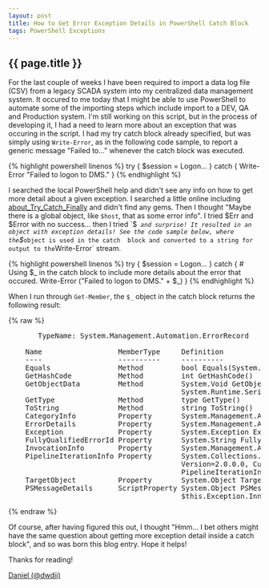 ```yaml
---
layout: post
title: How to Get Error Exception Details in PowerShell Catch Block
tags: PowerShell Exceptions
---
```

{{ page.title }}
-------------------------------------------------
For the last couple of weeks I have been required to import a data log file (CSV) from a legacy SCADA system into my centralized 
data management system. It occured to me today that I might be able to use PowerShell to automate some of the importing steps 
which include import to a DEV, QA and Production system. I'm still working on this script, but in the process of developing it, I 
had a need to learn more about an exception that was occuring in the script. I had my try catch block already specified, but was simply 
using `Write-Error`, as in the following code sample, to report a generic message "Failed to..." whenever the catch block was executed.

{% highlight powershell linenos %}
try 
{ 
	$session = Logon... 
} 
catch 
{ 
	Write-Error "Failed to logon to DMS." 
} 
{% endhighlight %}

I searched the local PowerShell help and didn't see any info on how to get more detail about a given exception. I searched a little online 
including [about_Try_Catch_Finally](http://technet.microsoft.com/en-us/library/dd315350.aspx) and didn't find any gems. Then I thought 
"Maybe there is a global object, like `$host`, that as some error info". I tried $Err and $Error with no success... then I tried `$_` 
and surprise! It resulted in an object with exception details! See the code sample below, where the `$_` object is used in the catch 
block and converted to a string for output to the `Write-Error` stream.

{% highlight powershell linenos %}
try
{
    $session = Logon...
}
catch
{
    # Using $_ in the catch block to include more details about the error that occured.
    Write-Error ("Failed to logon to DMS." + $_)
}
{% endhighlight %}

When I run through `Get-Member`, the `$_` object in the catch block returns the following result:

{% raw %}
<pre>
	   TypeName: System.Management.Automation.ErrorRecord

	Name                  MemberType     Definition
	----                  ----------     ----------
	Equals                Method         bool Equals(System.Object obj)
	GetHashCode           Method         int GetHashCode()
	GetObjectData         Method         System.Void GetObjectData(System.Runtime.Serialization.SerializationInfo info, 
										 System.Runtime.Serialization.StreamingContext context)
	GetType               Method         type GetType()                                        
	ToString              Method         string ToString()                                     
	CategoryInfo          Property       System.Management.Automation.ErrorCategoryInfo CategoryInfo {get;}
	ErrorDetails          Property       System.Management.Automation.ErrorDetails ErrorDetails {get;set;} 
	Exception             Property       System.Exception Exception {get;}                                 
	FullyQualifiedErrorId Property       System.String FullyQualifiedErrorId {get;}                        
	InvocationInfo        Property       System.Management.Automation.InvocationInfo InvocationInfo {get;} 
	PipelineIterationInfo Property       System.Collections.ObjectModel.ReadOnlyCollection'1[[System.Int32, mscorlib, 
										 Version=2.0.0.0, Culture=neutral, PublicKeyToken=b77a5c561934e089]] 
										 PipelineIterationInfo {get;}
	TargetObject          Property       System.Object TargetObject {get;}                             
	PSMessageDetails      ScriptProperty System.Object PSMessageDetails {get=& { Set-StrictMode -Version 1; 
										 $this.Exception.InnerException.PSMessageDetails };}
</pre>
{% endraw %}

Of course, after having figured this out, I thought "Hmm... I bet others might have the same question about 
getting more exception detail inside a catch block", and so was born this blog entry. Hope it helps!

Thanks for reading!

[Daniel (@dwdii)](http://twitter.com/dwdii)
